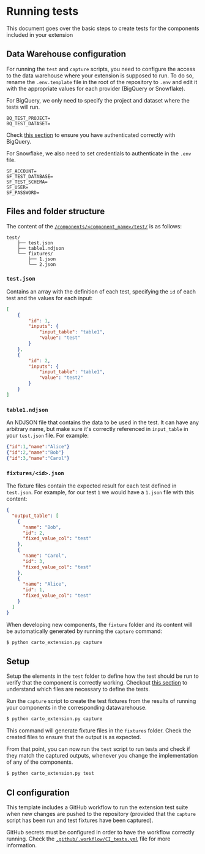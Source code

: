 # Running tests
This document goes over the basic steps to create tests for the components included in your extension

## Data Warehouse configuration

For running the `test` and `capture` scripts, you need to configure the access to the data warehouse where your extension is supposed to run. To do so, rename the `.env.template` file in the root of the repository to `.env` and edit it with the appropriate values for each provider (BigQuery or Snowflake). 

For BigQuery, we only need to specify the project and dataset where the tests will run. 
```
BQ_TEST_PROJECT=
BQ_TEST_DATASET=
```
Check [this section](./tooling.md#authentication-with-the-data-warehouse) to ensure you have authenticated correctly with BigQuery.

For Snowflake, we also need to set credentials to authenticate in the `.env` file.
```
SF_ACCOUNT=
SF_TEST_DATABASE=
SF_TEST_SCHEMA=
SF_USER=
SF_PASSWORD=
```

## Files and folder structure

The content of the [`/components/<component_name>/test/`](../components/template/test/) is as follows: 
``` 
test/
    ├── test.json
    ├── table1.ndjson
    └── fixtures/
        ├── 1.json
        └── 2.json
```
### `test.json`
Contains an array with the definition of each test, specifying the `id` of each test and the values for each input: 
```json
[
    {
        "id": 1,
        "inputs": {
            "input_table": "table1",
            "value": "test"
        }
    },
    {
        "id": 2,
        "inputs": {
            "input_table": "table1",
            "value": "test2"
        }
    }
]
```
### `table1.ndjson`
An NDJSON file that contains the data to be used in the test. It can have any arbitrary name, but make sure it's correctly referenced in `input_table` in your `test.json` file. For example: 

```json
{"id":1,"name":"Alice"}
{"id":2,"name":"Bob"}
{"id":3,"name":"Carol"}
```
### `fixtures/<id>.json`

The fixture files contain the expected result for each test defined in `test.json`. For example, for our test `1` we would have a `1.json` file with this content: 
```json
{
  "output_table": [
    {
      "name": "Bob",
      "id": 2,
      "fixed_value_col": "test"
    },
    {
      "name": "Carol",
      "id": 3,
      "fixed_value_col": "test"
    },
    {
      "name": "Alice",
      "id": 1,
      "fixed_value_col": "test"
    }
  ]
}
```

When developing new components, the `fixture` folder and its content will be automatically generated by running the `capture` command: 

```bash
$ python carto_extension.py capture
```

## Setup
Setup the elements in the `test` folder to define how the test should be run to verify that the component is correctly working. 
Checkout [this section](./anatomy_of_an_extension.md#test) to understand which files are necessary to define the tests. 

Run the `capture` script to create the test fixtures from the results of running your components in the corresponding datawarehouse.
```bash
$ python carto_extension.py capture
```
This command will generate fixture files in the `fixtures` folder.
Check the created files to ensure that the output is as expected. 

From that point, you can now run the `test` script to run tests and check if they match the captured outputs, whenever you change the implementation of any of the components.
```bash
$ python carto_extension.py test
```

## CI configuration

This template includes a GitHub workflow to run the extension test suite when new changes are pushed to the repository (provided that the `capture` script has been run and test fixtures have been captured). 

GitHub secrets must be configured in order to have the workflow correctly running. Check the [`.github/.workflow/CI_tests.yml`](../.github/.workflow/CI_tests.yml) file for more information.